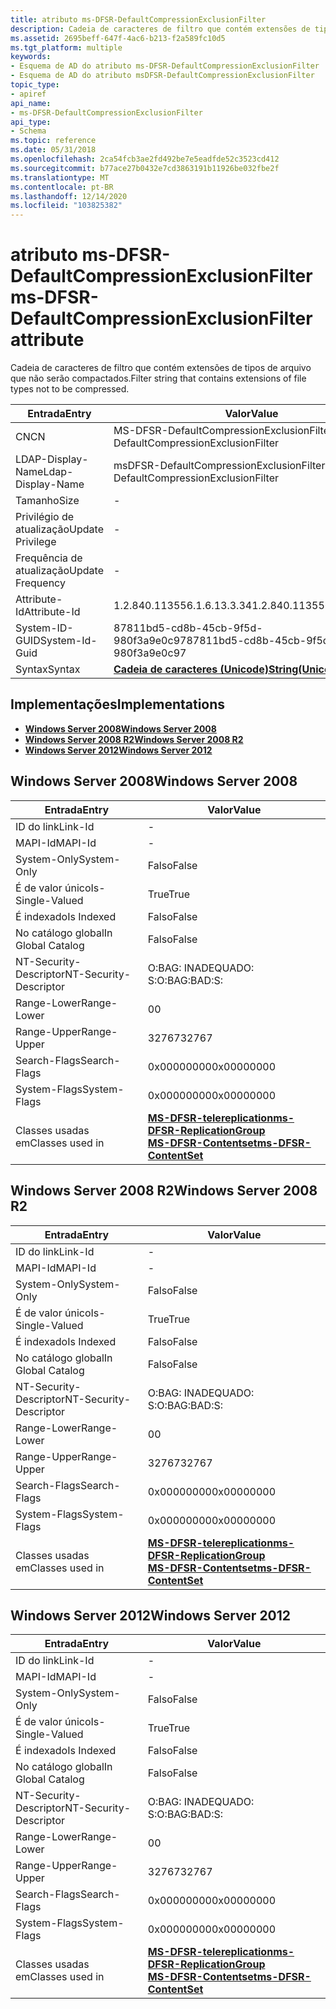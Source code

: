 ```yaml
---
title: atributo ms-DFSR-DefaultCompressionExclusionFilter
description: Cadeia de caracteres de filtro que contém extensões de tipos de arquivo que não serão compactados.
ms.assetid: 2695beff-647f-4ac6-b213-f2a589fc10d5
ms.tgt_platform: multiple
keywords:
- Esquema de AD do atributo ms-DFSR-DefaultCompressionExclusionFilter
- Esquema de AD do atributo msDFSR-DefaultCompressionExclusionFilter
topic_type:
- apiref
api_name:
- ms-DFSR-DefaultCompressionExclusionFilter
api_type:
- Schema
ms.topic: reference
ms.date: 05/31/2018
ms.openlocfilehash: 2ca54fcb3ae2fd492be7e5eadfde52c3523cd412
ms.sourcegitcommit: b77ace27b0432e7cd3863191b11926be032fbe2f
ms.translationtype: MT
ms.contentlocale: pt-BR
ms.lasthandoff: 12/14/2020
ms.locfileid: "103825382"
---
```

# <a name="ms-dfsr-defaultcompressionexclusionfilter-attribute"></a><span data-ttu-id="0f200-105">atributo ms-DFSR-DefaultCompressionExclusionFilter</span><span class="sxs-lookup"><span data-stu-id="0f200-105">ms-DFSR-DefaultCompressionExclusionFilter attribute</span></span>

<span data-ttu-id="0f200-106">Cadeia de caracteres de filtro que contém extensões de tipos de arquivo que não serão compactados.</span><span class="sxs-lookup"><span data-stu-id="0f200-106">Filter string that contains extensions of file types not to be compressed.</span></span>



| <span data-ttu-id="0f200-107">Entrada</span><span class="sxs-lookup"><span data-stu-id="0f200-107">Entry</span></span> | <span data-ttu-id="0f200-108">Valor</span><span class="sxs-lookup"><span data-stu-id="0f200-108">Value</span></span> |
|-------------------|---------------------------------------------|
| <span data-ttu-id="0f200-109">CN</span><span class="sxs-lookup"><span data-stu-id="0f200-109">CN</span></span>                | <span data-ttu-id="0f200-110">MS-DFSR-DefaultCompressionExclusionFilter</span><span class="sxs-lookup"><span data-stu-id="0f200-110">ms-DFSR-DefaultCompressionExclusionFilter</span></span>   |
| <span data-ttu-id="0f200-111">LDAP-Display-Name</span><span class="sxs-lookup"><span data-stu-id="0f200-111">Ldap-Display-Name</span></span> | <span data-ttu-id="0f200-112">msDFSR-DefaultCompressionExclusionFilter</span><span class="sxs-lookup"><span data-stu-id="0f200-112">msDFSR-DefaultCompressionExclusionFilter</span></span>    |
| <span data-ttu-id="0f200-113">Tamanho</span><span class="sxs-lookup"><span data-stu-id="0f200-113">Size</span></span>              | \-                                          |
| <span data-ttu-id="0f200-114">Privilégio de atualização</span><span class="sxs-lookup"><span data-stu-id="0f200-114">Update Privilege</span></span>  | \-                                          |
| <span data-ttu-id="0f200-115">Frequência de atualização</span><span class="sxs-lookup"><span data-stu-id="0f200-115">Update Frequency</span></span>  | \-                                          |
| <span data-ttu-id="0f200-116">Attribute-Id</span><span class="sxs-lookup"><span data-stu-id="0f200-116">Attribute-Id</span></span>      | <span data-ttu-id="0f200-117">1.2.840.113556.1.6.13.3.34</span><span class="sxs-lookup"><span data-stu-id="0f200-117">1.2.840.113556.1.6.13.3.34</span></span>                  |
| <span data-ttu-id="0f200-118">System-ID-GUID</span><span class="sxs-lookup"><span data-stu-id="0f200-118">System-Id-Guid</span></span>    | <span data-ttu-id="0f200-119">87811bd5-cd8b-45cb-9f5d-980f3a9e0c97</span><span class="sxs-lookup"><span data-stu-id="0f200-119">87811bd5-cd8b-45cb-9f5d-980f3a9e0c97</span></span>        |
| <span data-ttu-id="0f200-120">Syntax</span><span class="sxs-lookup"><span data-stu-id="0f200-120">Syntax</span></span>            | [<span data-ttu-id="0f200-121">**Cadeia de caracteres (Unicode)**</span><span class="sxs-lookup"><span data-stu-id="0f200-121">**String(Unicode)**</span></span>](s-string-unicode.md) |



## <a name="implementations"></a><span data-ttu-id="0f200-122">Implementações</span><span class="sxs-lookup"><span data-stu-id="0f200-122">Implementations</span></span>

-   [<span data-ttu-id="0f200-123">**Windows Server 2008**</span><span class="sxs-lookup"><span data-stu-id="0f200-123">**Windows Server 2008**</span></span>](#windows-server-2008)
-   [<span data-ttu-id="0f200-124">**Windows Server 2008 R2**</span><span class="sxs-lookup"><span data-stu-id="0f200-124">**Windows Server 2008 R2**</span></span>](#windows-server-2008-r2)
-   [<span data-ttu-id="0f200-125">**Windows Server 2012**</span><span class="sxs-lookup"><span data-stu-id="0f200-125">**Windows Server 2012**</span></span>](#windows-server-2012)

## <a name="windows-server-2008"></a><span data-ttu-id="0f200-126">Windows Server 2008</span><span class="sxs-lookup"><span data-stu-id="0f200-126">Windows Server 2008</span></span>



| <span data-ttu-id="0f200-127">Entrada</span><span class="sxs-lookup"><span data-stu-id="0f200-127">Entry</span></span> | <span data-ttu-id="0f200-128">Valor</span><span class="sxs-lookup"><span data-stu-id="0f200-128">Value</span></span> |
|------------------------|---------------------------------------------------------------------------------------------------------------------------------------|
| <span data-ttu-id="0f200-129">ID do link</span><span class="sxs-lookup"><span data-stu-id="0f200-129">Link-Id</span></span>                | \-                                                                                                                                    |
| <span data-ttu-id="0f200-130">MAPI-Id</span><span class="sxs-lookup"><span data-stu-id="0f200-130">MAPI-Id</span></span>                | \-                                                                                                                                    |
| <span data-ttu-id="0f200-131">System-Only</span><span class="sxs-lookup"><span data-stu-id="0f200-131">System-Only</span></span>            | <span data-ttu-id="0f200-132">Falso</span><span class="sxs-lookup"><span data-stu-id="0f200-132">False</span></span>                                                                                                                                 |
| <span data-ttu-id="0f200-133">É de valor único</span><span class="sxs-lookup"><span data-stu-id="0f200-133">Is-Single-Valued</span></span>       | <span data-ttu-id="0f200-134">True</span><span class="sxs-lookup"><span data-stu-id="0f200-134">True</span></span>                                                                                                                                  |
| <span data-ttu-id="0f200-135">É indexado</span><span class="sxs-lookup"><span data-stu-id="0f200-135">Is Indexed</span></span>             | <span data-ttu-id="0f200-136">Falso</span><span class="sxs-lookup"><span data-stu-id="0f200-136">False</span></span>                                                                                                                                 |
| <span data-ttu-id="0f200-137">No catálogo global</span><span class="sxs-lookup"><span data-stu-id="0f200-137">In Global Catalog</span></span>      | <span data-ttu-id="0f200-138">Falso</span><span class="sxs-lookup"><span data-stu-id="0f200-138">False</span></span>                                                                                                                                 |
| <span data-ttu-id="0f200-139">NT-Security-Descriptor</span><span class="sxs-lookup"><span data-stu-id="0f200-139">NT-Security-Descriptor</span></span> | <span data-ttu-id="0f200-140">O:BAG: INADEQUADO: S:</span><span class="sxs-lookup"><span data-stu-id="0f200-140">O:BAG:BAD:S:</span></span>                                                                                                                          |
| <span data-ttu-id="0f200-141">Range-Lower</span><span class="sxs-lookup"><span data-stu-id="0f200-141">Range-Lower</span></span>            | <span data-ttu-id="0f200-142">0</span><span class="sxs-lookup"><span data-stu-id="0f200-142">0</span></span>                                                                                                                                     |
| <span data-ttu-id="0f200-143">Range-Upper</span><span class="sxs-lookup"><span data-stu-id="0f200-143">Range-Upper</span></span>            | <span data-ttu-id="0f200-144">32767</span><span class="sxs-lookup"><span data-stu-id="0f200-144">32767</span></span>                                                                                                                                 |
| <span data-ttu-id="0f200-145">Search-Flags</span><span class="sxs-lookup"><span data-stu-id="0f200-145">Search-Flags</span></span>           | <span data-ttu-id="0f200-146">0x00000000</span><span class="sxs-lookup"><span data-stu-id="0f200-146">0x00000000</span></span>                                                                                                                            |
| <span data-ttu-id="0f200-147">System-Flags</span><span class="sxs-lookup"><span data-stu-id="0f200-147">System-Flags</span></span>           | <span data-ttu-id="0f200-148">0x00000000</span><span class="sxs-lookup"><span data-stu-id="0f200-148">0x00000000</span></span>                                                                                                                            |
| <span data-ttu-id="0f200-149">Classes usadas em</span><span class="sxs-lookup"><span data-stu-id="0f200-149">Classes used in</span></span>        | [<span data-ttu-id="0f200-150">**MS-DFSR-telereplication**</span><span class="sxs-lookup"><span data-stu-id="0f200-150">**ms-DFSR-ReplicationGroup**</span></span>](c-msdfsr-replicationgroup.md)<br/> [<span data-ttu-id="0f200-151">**MS-DFSR-Contentset**</span><span class="sxs-lookup"><span data-stu-id="0f200-151">**ms-DFSR-ContentSet**</span></span>](c-msdfsr-contentset.md)<br/> |



## <a name="windows-server-2008-r2"></a><span data-ttu-id="0f200-152">Windows Server 2008 R2</span><span class="sxs-lookup"><span data-stu-id="0f200-152">Windows Server 2008 R2</span></span>



| <span data-ttu-id="0f200-153">Entrada</span><span class="sxs-lookup"><span data-stu-id="0f200-153">Entry</span></span> | <span data-ttu-id="0f200-154">Valor</span><span class="sxs-lookup"><span data-stu-id="0f200-154">Value</span></span> |
|------------------------|---------------------------------------------------------------------------------------------------------------------------------------|
| <span data-ttu-id="0f200-155">ID do link</span><span class="sxs-lookup"><span data-stu-id="0f200-155">Link-Id</span></span>                | \-                                                                                                                                    |
| <span data-ttu-id="0f200-156">MAPI-Id</span><span class="sxs-lookup"><span data-stu-id="0f200-156">MAPI-Id</span></span>                | \-                                                                                                                                    |
| <span data-ttu-id="0f200-157">System-Only</span><span class="sxs-lookup"><span data-stu-id="0f200-157">System-Only</span></span>            | <span data-ttu-id="0f200-158">Falso</span><span class="sxs-lookup"><span data-stu-id="0f200-158">False</span></span>                                                                                                                                 |
| <span data-ttu-id="0f200-159">É de valor único</span><span class="sxs-lookup"><span data-stu-id="0f200-159">Is-Single-Valued</span></span>       | <span data-ttu-id="0f200-160">True</span><span class="sxs-lookup"><span data-stu-id="0f200-160">True</span></span>                                                                                                                                  |
| <span data-ttu-id="0f200-161">É indexado</span><span class="sxs-lookup"><span data-stu-id="0f200-161">Is Indexed</span></span>             | <span data-ttu-id="0f200-162">Falso</span><span class="sxs-lookup"><span data-stu-id="0f200-162">False</span></span>                                                                                                                                 |
| <span data-ttu-id="0f200-163">No catálogo global</span><span class="sxs-lookup"><span data-stu-id="0f200-163">In Global Catalog</span></span>      | <span data-ttu-id="0f200-164">Falso</span><span class="sxs-lookup"><span data-stu-id="0f200-164">False</span></span>                                                                                                                                 |
| <span data-ttu-id="0f200-165">NT-Security-Descriptor</span><span class="sxs-lookup"><span data-stu-id="0f200-165">NT-Security-Descriptor</span></span> | <span data-ttu-id="0f200-166">O:BAG: INADEQUADO: S:</span><span class="sxs-lookup"><span data-stu-id="0f200-166">O:BAG:BAD:S:</span></span>                                                                                                                          |
| <span data-ttu-id="0f200-167">Range-Lower</span><span class="sxs-lookup"><span data-stu-id="0f200-167">Range-Lower</span></span>            | <span data-ttu-id="0f200-168">0</span><span class="sxs-lookup"><span data-stu-id="0f200-168">0</span></span>                                                                                                                                     |
| <span data-ttu-id="0f200-169">Range-Upper</span><span class="sxs-lookup"><span data-stu-id="0f200-169">Range-Upper</span></span>            | <span data-ttu-id="0f200-170">32767</span><span class="sxs-lookup"><span data-stu-id="0f200-170">32767</span></span>                                                                                                                                 |
| <span data-ttu-id="0f200-171">Search-Flags</span><span class="sxs-lookup"><span data-stu-id="0f200-171">Search-Flags</span></span>           | <span data-ttu-id="0f200-172">0x00000000</span><span class="sxs-lookup"><span data-stu-id="0f200-172">0x00000000</span></span>                                                                                                                            |
| <span data-ttu-id="0f200-173">System-Flags</span><span class="sxs-lookup"><span data-stu-id="0f200-173">System-Flags</span></span>           | <span data-ttu-id="0f200-174">0x00000000</span><span class="sxs-lookup"><span data-stu-id="0f200-174">0x00000000</span></span>                                                                                                                            |
| <span data-ttu-id="0f200-175">Classes usadas em</span><span class="sxs-lookup"><span data-stu-id="0f200-175">Classes used in</span></span>        | [<span data-ttu-id="0f200-176">**MS-DFSR-telereplication**</span><span class="sxs-lookup"><span data-stu-id="0f200-176">**ms-DFSR-ReplicationGroup**</span></span>](c-msdfsr-replicationgroup.md)<br/> [<span data-ttu-id="0f200-177">**MS-DFSR-Contentset**</span><span class="sxs-lookup"><span data-stu-id="0f200-177">**ms-DFSR-ContentSet**</span></span>](c-msdfsr-contentset.md)<br/> |



## <a name="windows-server-2012"></a><span data-ttu-id="0f200-178">Windows Server 2012</span><span class="sxs-lookup"><span data-stu-id="0f200-178">Windows Server 2012</span></span>



| <span data-ttu-id="0f200-179">Entrada</span><span class="sxs-lookup"><span data-stu-id="0f200-179">Entry</span></span> | <span data-ttu-id="0f200-180">Valor</span><span class="sxs-lookup"><span data-stu-id="0f200-180">Value</span></span> |
|------------------------|---------------------------------------------------------------------------------------------------------------------------------------|
| <span data-ttu-id="0f200-181">ID do link</span><span class="sxs-lookup"><span data-stu-id="0f200-181">Link-Id</span></span>                | \-                                                                                                                                    |
| <span data-ttu-id="0f200-182">MAPI-Id</span><span class="sxs-lookup"><span data-stu-id="0f200-182">MAPI-Id</span></span>                | \-                                                                                                                                    |
| <span data-ttu-id="0f200-183">System-Only</span><span class="sxs-lookup"><span data-stu-id="0f200-183">System-Only</span></span>            | <span data-ttu-id="0f200-184">Falso</span><span class="sxs-lookup"><span data-stu-id="0f200-184">False</span></span>                                                                                                                                 |
| <span data-ttu-id="0f200-185">É de valor único</span><span class="sxs-lookup"><span data-stu-id="0f200-185">Is-Single-Valued</span></span>       | <span data-ttu-id="0f200-186">True</span><span class="sxs-lookup"><span data-stu-id="0f200-186">True</span></span>                                                                                                                                  |
| <span data-ttu-id="0f200-187">É indexado</span><span class="sxs-lookup"><span data-stu-id="0f200-187">Is Indexed</span></span>             | <span data-ttu-id="0f200-188">Falso</span><span class="sxs-lookup"><span data-stu-id="0f200-188">False</span></span>                                                                                                                                 |
| <span data-ttu-id="0f200-189">No catálogo global</span><span class="sxs-lookup"><span data-stu-id="0f200-189">In Global Catalog</span></span>      | <span data-ttu-id="0f200-190">Falso</span><span class="sxs-lookup"><span data-stu-id="0f200-190">False</span></span>                                                                                                                                 |
| <span data-ttu-id="0f200-191">NT-Security-Descriptor</span><span class="sxs-lookup"><span data-stu-id="0f200-191">NT-Security-Descriptor</span></span> | <span data-ttu-id="0f200-192">O:BAG: INADEQUADO: S:</span><span class="sxs-lookup"><span data-stu-id="0f200-192">O:BAG:BAD:S:</span></span>                                                                                                                          |
| <span data-ttu-id="0f200-193">Range-Lower</span><span class="sxs-lookup"><span data-stu-id="0f200-193">Range-Lower</span></span>            | <span data-ttu-id="0f200-194">0</span><span class="sxs-lookup"><span data-stu-id="0f200-194">0</span></span>                                                                                                                                     |
| <span data-ttu-id="0f200-195">Range-Upper</span><span class="sxs-lookup"><span data-stu-id="0f200-195">Range-Upper</span></span>            | <span data-ttu-id="0f200-196">32767</span><span class="sxs-lookup"><span data-stu-id="0f200-196">32767</span></span>                                                                                                                                 |
| <span data-ttu-id="0f200-197">Search-Flags</span><span class="sxs-lookup"><span data-stu-id="0f200-197">Search-Flags</span></span>           | <span data-ttu-id="0f200-198">0x00000000</span><span class="sxs-lookup"><span data-stu-id="0f200-198">0x00000000</span></span>                                                                                                                            |
| <span data-ttu-id="0f200-199">System-Flags</span><span class="sxs-lookup"><span data-stu-id="0f200-199">System-Flags</span></span>           | <span data-ttu-id="0f200-200">0x00000000</span><span class="sxs-lookup"><span data-stu-id="0f200-200">0x00000000</span></span>                                                                                                                            |
| <span data-ttu-id="0f200-201">Classes usadas em</span><span class="sxs-lookup"><span data-stu-id="0f200-201">Classes used in</span></span>        | [<span data-ttu-id="0f200-202">**MS-DFSR-telereplication**</span><span class="sxs-lookup"><span data-stu-id="0f200-202">**ms-DFSR-ReplicationGroup**</span></span>](c-msdfsr-replicationgroup.md)<br/> [<span data-ttu-id="0f200-203">**MS-DFSR-Contentset**</span><span class="sxs-lookup"><span data-stu-id="0f200-203">**ms-DFSR-ContentSet**</span></span>](c-msdfsr-contentset.md)<br/> |



 

 





